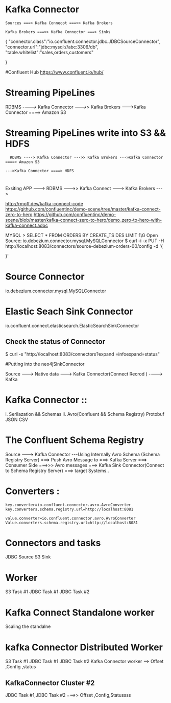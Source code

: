 
# Kafka Connector 

	Sources ===> Kafka Connecot ===>> Kafka Brokers 

	Kafka Brokers ===>> Kafka Connector ===> Sinks 

{
"connector.class":"io.confluent.connector.jdbc.JDBCSourceConnector",
"connector.url":"jdbc:mysql://abc:3306/db",
"table.whitelist":"sales,orders,customers"

}

#Confluent Hub 
https://www.confluent.io/hub/



# Streaming PipeLines
   RDBMS ----> Kafka Connector --->> Kafka Brokers --->Kafka Connector ====> Amazon S3
   
# Streaming PipeLines write into S3 && HDFS 
      RDBMS ----> Kafka Connector --->> Kafka Brokers --->Kafka Connector ====> Amazon S3
                                                                                     --->Kafka Connector ====> HDFS 
																					 
# 

  Exsiting APP ---> RDBMS --->> Kafka Connect ---> Kafka Brokers ---> 
  
  http://rmoff.dev/kafka-connect-code
https://github.com/confluentinc/demo-scene/tree/master/kafka-connect-zero-to-hero
https://github.com/confluentinc/demo-scene/blob/master/kafka-connect-zero-to-hero/demo_zero-to-hero-with-kafka-connect.adoc


MYSQL > SELECT * FROM ORDERS BY CREATE_TS DES LIMIT 1\G
Open Source: io.debezium.connector.mysql.MySQLConnector 
$ curl -i -x PUT -H http://localhost:8083/connectors/source-debezium-orders-00/config -d '{

}'

# Source Connector 
io.debezium.connector.mysql.MySQLConnector 

# Elastic Seach Sink Connector 
 io.confluent.connect.elasticsearch.ElasticSearchSinkConnector 
 
 ## Check the status of Connector 
 $ curl -s "http://localhost:8083/connectors?expand =infoexpand=status"
 
#Putting into the neo4jSinkConnector 


Source ---> Native data ---> Kafka Connector(Connect Recrod ) ----> Kafka 


Kafka Connector ::
===================================
i. Serilazation && Schemas 
ii. Avro(Confluent && Schema Registry)
 Protobuf
 JSON 
 CSV 
 
 # The Confluent Schema Registry 
 Source ---> Kafka Connector ---Using Internally Avro Schema (Schema Registry Server) ===> Push Avro Message to ===> Kafka Server ===>
                          Consumer Side ===>>> Avro messages ===> Kafka Sink Connector(Connect to Schema Registry Server) ===> target Systems..

# Converters :
	key.converter=io.confluent.connector.avro.AvroConverter
	key.converters.schema.registry.url=http://localhost:8081
	
	value.converter=io.confluent.connector.avro.AvroConverter
	Value.converters.schema.registry.url=http://localhost:8081
 

# Connectors and tasks

JDBC Source                                   S3 Sink
   
# Worker 
   S3 Task #1
   JDBC Task #1                 JDBC Task #2    

# Kafka Connect Standalone worker 

Scaling the standalne

# kafka Connector Distributed Worker 
  S3 Task #1
  JDBC Task #1   JDBC Task #2
  Kafka Connector worker ==> Offset ,Config ,status 
  
 ## KafkaConnector Cluster #2

  JDBC Task #1,JDBC Task #2  ===>> Offset ,Config,Statussss 
  



